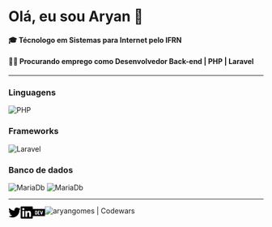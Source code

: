 
# Olá, eu sou Aryan 👋
#### 🎓 Técnologo em Sistemas para Internet pelo IFRN
#### 👨‍💻 Procurando emprego como Desenvolvedor Back-end | PHP | Laravel
---
### Linguagens
![PHP](https://img.shields.io/badge/-PHP-informational?style=flat&logo=php&logoColor=white)

### Frameworks
![Laravel](https://img.shields.io/badge/-Laravel-red?style=flat&logo=laravel&logoColor=white)

### Banco de dados
![MariaDb](https://img.shields.io/badge/-MariaDB-blue?style=flat&logo=mariadb&logoColor=white)
![MariaDb](https://img.shields.io/badge/-PostgreSQL-blue?style=flat&logo=postgresql&logoColor=white)


---

[<img align="left"  width="24px" alt="aryangomesdev | Twitter" src="./twitter.svg" />][twitter]
[<img align="left"  width="24px" alt="aryangomes | Linkedin" src="./linkedin.svg" />][linkedin]
[<img align="left"  width="24px" alt="aryangomes | Linkedin" src="./devdotto.svg" />][devto]
[<img align="left" alt="aryangomes | Codewars" src="https://www.codewars.com/users/aryangomes/badges/micro" />][codewars]

[linkedin]: https://www.linkedin.com/in/aryangomes/
[twitter]: https://www.twitter.com/aryangomesdev/
[devto]: https://www.dev.to/aryangomes/
[codewars]: https://www.codewars.com/users/aryangomes
